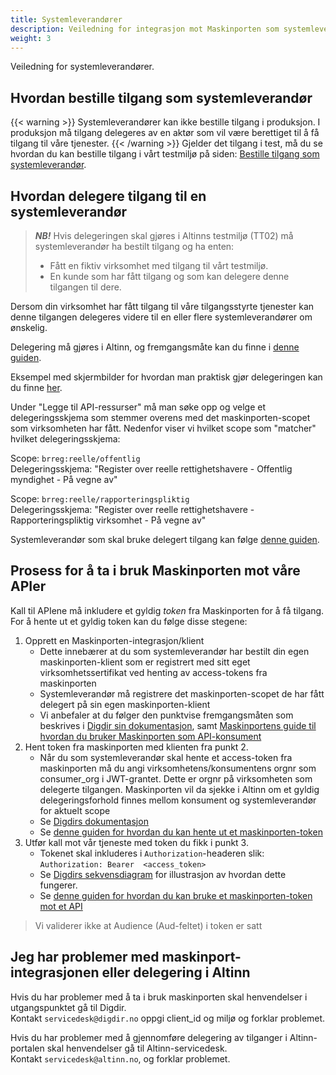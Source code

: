 ```yaml
---
title: Systemleverandører
description: Veiledning for integrasjon mot Maskinporten som systemleverandør
weight: 3
---
```


Veiledning for systemleverandører.

## Hvordan bestille tilgang som systemleverandør
{{< warning >}}
Systemleverandører kan ikke bestille tilgang i produksjon. I produksjon må tilgang delegeres av en aktør som vil være berettiget til å få tilgang til våre tjenester.
{{< /warning >}}
Gjelder det tilgang i test, må du se hvordan du kan bestille tilgang i vårt testmiljø på siden: [Bestille tilgang som systemleverandør](../../tilgang-til-apier/systemleverandoerer).

## Hvordan delegere tilgang til en systemleverandør
> **_NB!_** Hvis delegeringen skal gjøres i Altinns testmiljø (TT02) må systemleverandør ha bestilt tilgang og ha enten:
> * Fått en fiktiv virksomhet med tilgang til vårt testmiljø.
> * En kunde som har fått tilgang og som kan delegere denne tilgangen til dere.

Dersom din virksomhet har fått tilgang til våre tilgangsstyrte tjenester kan denne tilgangen delegeres videre til en
eller flere systemleverandører om ønskelig.

Delegering må gjøres i Altinn, og fremgangsmåte kan du finne
i [denne guiden](https://docs.digdir.no/docs/Maskinporten/maskinporten_guide_apikonsument.html#bruke-delegering-via-altinn-autorisasjon).

Eksempel med skjermbilder for hvordan man praktisk gjør delegeringen kan du
finne [her](https://altinn.github.io/docs/utviklingsguider/api-delegering/tilgangsstyrer/).

Under "Legge til API-ressurser" må man søke opp og velge et delegeringsskjema som stemmer overens med det
maskinporten-scopet som virksomheten har fått.
Nedenfor viser vi hvilket scope som "matcher" hvilket delegeringsskjema:

Scope: `brreg:reelle/offentlig`  
Delegeringsskjema: "Register over reelle rettighetshavere - Offentlig myndighet - På vegne av"

Scope: `brreg:reelle/rapporteringspliktig`  
Delegeringsskjema: "Register over reelle rettighetshavere - Rapporteringspliktig virksomhet - På vegne av"

Systemleverandør som skal bruke delegert tilgang kan
følge [denne guiden](https://docs.digdir.no/docs/Maskinporten/maskinporten_guide_apikonsument.html#bruke-delegering-som-leverand%C3%B8r).

## Prosess for å ta i bruk Maskinporten mot våre APIer
Kall til APIene må inkludere et gyldig _token_ fra Maskinporten for å få tilgang. For å hente ut et gyldig token kan du følge disse stegene:

1. Opprett en Maskinporten-integrasjon/klient
   * Dette innebærer at du som systemleverandør har bestilt din egen maskinporten-klient som er registrert med sitt eget virksomhetssertifikat ved
     henting av access-tokens fra maskinporten
   * Systemleverandør må registrere det maskinporten-scopet de har fått delegert på sin egen maskinporten-klient
   * Vi anbefaler at du følger den punktvise fremgangsmåten som beskrives i [Digdir sin dokumentasjon](https://samarbeid.digdir.no/maskinporten/konsument/119),
     samt [Maskinportens guide til hvordan du bruker Maskinporten som API-konsument](https://docs.digdir.no/docs/Maskinporten/maskinporten_guide_apikonsument)
2. Hent token fra maskinporten med klienten fra punkt 2.
   * Når du som systemleverandør skal hente et access-token fra maskinporten må du angi virksomhetens/konsumentens orgnr
     som consumer_org i JWT-grantet. Dette er orgnr på virksomheten som delegerte tilgangen. Maskinporten vil da sjekke i
     Altinn om et gyldig delegeringsforhold finnes mellom konsument og systemleverandør for aktuelt scope
   * Se [Digdirs dokumentasjon](https://docs.digdir.no/docs/Maskinporten/maskinporten_protocol_token)
   * Se [denne guiden for hvordan du kan hente ut et maskinporten-token](https://docs.digdir.no/docs/idporten/oidc/oidc_sample_jwtgrant_postman)
3. Utfør kall mot vår tjeneste med token du fikk i punkt 3.
    * Tokenet skal inkluderes i `Authorization`-headeren slik: ```Authorization: Bearer  <access_token>```
    * Se [Digdirs sekvensdiagram](https://docs.digdir.no/docs/Maskinporten/maskinporten_guide_apikonsument#5-be-om-token)
      for illustrasjon av hvordan dette fungerer.
    * Se [denne guiden for hvordan du kan bruke et maskinporten-token mot et API](https://docs.digdir.no/docs/idporten/oidc/oidc_sample_jwtgrant_postman)

> Vi validerer ikke at Audience (Aud-feltet) i token er satt

## Jeg har problemer med maskinport-integrasjonen eller delegering i Altinn

Hvis du har problemer med å ta i bruk maskinporten skal henvendelser i utgangspunktet gå til Digdir.  
Kontakt `servicedesk@digdir.no` oppgi client_id og miljø og forklar problemet.

Hvis du har problemer med å gjennomføre delegering av tilganger i Altinn-portalen skal henvendelser gå til
Altinn-servicedesk.  
Kontakt `servicedesk@altinn.no`, og forklar problemet.